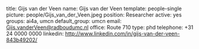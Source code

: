 title: Gijs van der Veen
name: Gijs van der Veen
template: people-single
picture: people/Gijs_van_der_Veen.jpeg
position: Researcher
active: yes
groups: ai4a, umcn
default_group: umcn
email: Gijs.vanderVeen@radboudumc.nl
office: Route 710
type: phd
telephone: +31 24 0000 0000
linkedin: http://www.linkedin.com/in/gijs-van-der-veen-843b49202/

